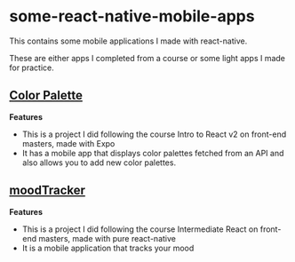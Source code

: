 # some-react-native-mobile-apps
This contains some mobile applications I made with react-native.

These are either apps I completed from a course or some light apps I made for practice.

## [Color Palette](https://github.com/Kingsolomon445/some-react-native-mobile-apps/tree/main/colorPalette)
**Features**
* This is a project I did following the course Intro to React v2 on front-end masters, made with Expo
* It has a mobile app that displays color palettes fetched from an API and also allows you to add new color palettes.

## [moodTracker](https://github.com/Kingsolomon445/some-react-native-mobile-apps/tree/main/MoodTracker)
**Features**
* This is a project I did following the course Intermediate React on front-end masters, made with pure react-native
* It is a mobile application that tracks your mood
